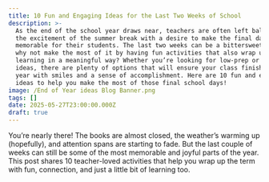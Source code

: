 ```yaml
---
title: 10 Fun and Engaging Ideas for the Last Two Weeks of School
description: >-
  As the end of the school year draws near, teachers are often left balancing
  the excitement of the summer break with a desire to make the final days
  memorable for their students. The last two weeks can be a bittersweet time, so
  why not make the most of it by having fun activities that also wrap up the
  learning in a meaningful way? Whether you’re looking for low-prep or creative
  ideas, there are plenty of options that will ensure your class finishes the
  year with smiles and a sense of accomplishment. Here are 10 fun and engaging
  ideas to help you make the most of those final school days!
image: /End of Year ideas Blog Banner.png
tags: []
date: 2025-05-27T23:00:00.000Z
draft: true
---
```


You’re nearly there! The books are almost closed, the weather’s warming up (hopefully), and attention spans are starting to fade. But the last couple of weeks can still be some of the most memorable and joyful parts of the year. This post shares 10 teacher-loved activities that help you wrap up the term with fun, connection, and just a little bit of learning too.


